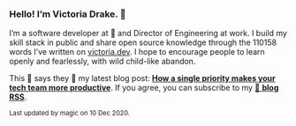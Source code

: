 ### Hello! I’m Victoria Drake. 👋

I’m a software developer at 💜 and Director of Engineering at work. I build my skill stack in public and share open source knowledge through the 110158 words I’ve written on [victoria.dev](https://victoria.dev). I hope to encourage people to learn openly and fearlessly, with wild child-like abandon.

This 🦔 says they 🎉 my latest blog post: **[How a single priority makes your tech team more productive](https://victoria.dev/blog/how-a-single-priority-makes-your-tech-team-more-productive/)**. If you agree, you can subscribe to my [📡 **blog RSS**](https://victoria.dev/index.xml).

<sub>Last updated by magic on 10 Dec 2020.</sub>
